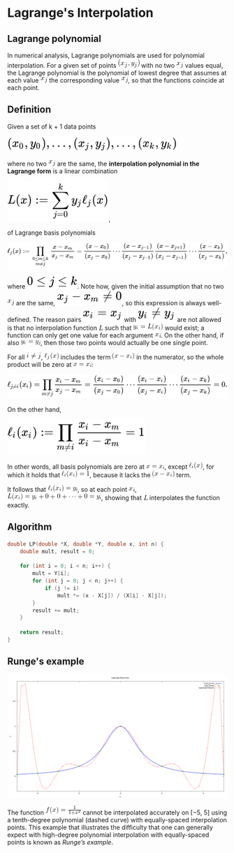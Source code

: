 # Lagrange's Interpolation

## Lagrange polynomial

In numerical analysis, Lagrange polynomials are used for polynomial interpolation. For a given set of points ![(x_j, y_j)](img/x_j_y_j.gif) with no two ![x_j](img/x_j.gif) values equal, the Lagrange polynomial is the polynomial of lowest degree that assumes at each value ![x_j](img/x_j.gif) the corresponding value ![x_j](img/x_j.gif), so that the functions coincide at each point.

## Definition

Given a set of k + 1 data points

![(x_0, y_0)...(x_k, y_k)](img/formula_1.svg)

where no two ![x_j](img/x_j.gif) are the same, the <b>interpolation polynomial in the Lagrange form</b> is a linear combination

![L(x) = sum{y_j*l_j}](img/formula_2.svg),

of Lagrange basis polynomials

![l_j(x) = product](img/formula_3.svg)

where ![0<=j<=k](img/0_is_greater_than_k.svg). Note how, given the initial assumption that no two ![x_j](img/x_j.gif) are the same, ![x_j - x_m not=0](img/x_j_x_m.svg), so this expression is always well-defined. The reason pairs ![x_i=x_j](img/x_i_eq_x_j.svg) with ![y_i not eq y_j](img/y_i_noteq_y_j.svg) are not allowed is that no interpolation function ![L](img/L.gif) such that ![y_i_L_x](img/y_i_L_x.gif) would exist; a function can only get one value for each argument ![x_i](img/x_i.gif). On the other hand, if also ![y_i=y_j](img/y_i_eq_y_j.gif), then those two points would actually be one single point.

For all ![i neq j](img/i_neq_j.gif), ![ell_j_x](img/ell_j_x.gif) includes the term ![x - x_i](img/x_x_i.gif) in the numerator, so the whole product will be zero at ![x=x_i](img/x_eq_x_i.gif):

![l_j_neq_i(x) = product](img/formula_4.svg)

On the other hand,

![l_j(x_i) = 1](img/formula_5.svg)

In other words, all basis polynomials are zero at ![x=x_i](img/x_eq_x_i.gif), except ![ell_i_x](img/ell_i_x.gif), for which it holds that ![ell_i_x_eq1](img/ell_i_x_eq1.gif), because it lacks the ![x - x_i](img/x_x_i.gif) term.

It follows that ![ell_i_x_i_eq_y_i](img/ell_i_x_i_eq_y_i.gif), so at each point ![x_i](img/x_i.gif), ![L_x_i_eq_y_i](img/L_x_i_eq_y_i.gif), showing that ![L](img/L.gif) interpolates the function exactly.

## Algorithm

```cpp
double LP(double *X, double *Y, double x, int n) {
    double mult, result = 0;
  
    for (int i = 0; i < n; i++) {
        mult = Y[i];
        for (int j = 0; j < n; j++) {
            if (j != i)
                mult *= (x - X[j]) / (X[i] - X[j]);
        }
        result += mult;
    }
  
    return result; 
}
```


## Runge's example

<p align="center">
  <img src="img/visualisation.png">
</p>

 The function ![f(x)](img/runge.gif) cannot be interpolated accurately on [−5, 5]
using a tenth-degree polynomial (dashed curve) with equally-spaced interpolation points. This
example that illustrates the difficulty that one can generally expect with high-degree polynomial
interpolation with equally-spaced points is known as <i>Runge’s example</i>.